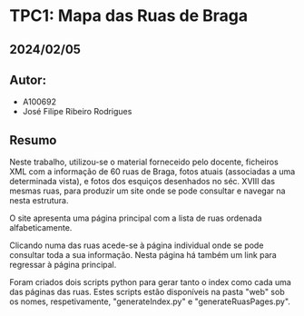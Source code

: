 # TPC1: Mapa das Ruas de Braga
## 2024/02/05

## Autor:
- A100692
- José Filipe Ribeiro Rodrigues

## Resumo

Neste trabalho, utilizou-se o material forneceido pelo docente, ficheiros XML com a informação de 60 ruas de Braga, fotos atuais (associadas a uma determinada vista), e fotos dos esquiços desenhados no séc. XVIII das mesmas ruas, para produzir um site onde se pode consultar e navegar na nesta estrutura.

O site apresenta uma página principal com a lista de ruas ordenada alfabeticamente.

Clicando numa das ruas acede-se à página individual onde se pode consultar toda a sua informação. Nesta página há também um link para regressar à página principal.

Foram criados dois scripts python para gerar tanto o index como cada uma das páginas das ruas. Estes scripts estão disponíveis na pasta "web" sob os nomes, respetivamente, "generateIndex.py" e "generateRuasPages.py".